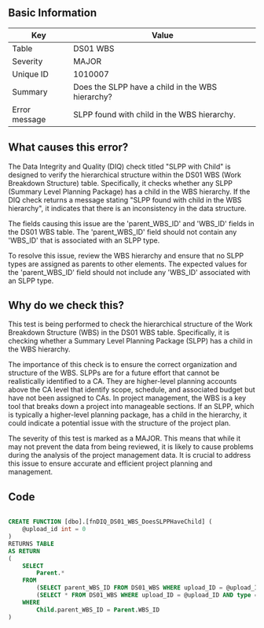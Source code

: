 ## Basic Information
| Key         | Value          |
|-------------|----------------|
| Table       | DS01 WBS |
| Severity    | MAJOR |
| Unique ID   | 1010007   |
| Summary     | Does the SLPP have a child in the WBS hierarchy? |
| Error message | SLPP found with child in the WBS hierarchy. |

## What causes this error?

The Data Integrity and Quality (DIQ) check titled "SLPP with Child" is designed to verify the hierarchical structure within the DS01 WBS (Work Breakdown Structure) table. Specifically, it checks whether any SLPP (Summary Level Planning Package) has a child in the WBS hierarchy. If the DIQ check returns a message stating "SLPP found with child in the WBS hierarchy", it indicates that there is an inconsistency in the data structure. 

The fields causing this issue are the 'parent_WBS_ID' and 'WBS_ID' fields in the DS01 WBS table. The 'parent_WBS_ID' field should not contain any 'WBS_ID' that is associated with an SLPP type. 

To resolve this issue, review the WBS hierarchy and ensure that no SLPP types are assigned as parents to other elements. The expected values for the 'parent_WBS_ID' field should not include any 'WBS_ID' associated with an SLPP type.
## Why do we check this?

This test is being performed to check the hierarchical structure of the Work Breakdown Structure (WBS) in the DS01 WBS table. Specifically, it is checking whether a Summary Level Planning Package (SLPP) has a child in the WBS hierarchy. 

The importance of this check is to ensure the correct organization and structure of the WBS. SLPPs are for a future effort that cannot be realistically identified to a CA. They are higher-level planning accounts above the CA level that identify scope, schedule, and associated budget but have not been assigned to CAs. In project management, the WBS is a key tool that breaks down a project into manageable sections. If an SLPP, which is typically a higher-level planning package, has a child in the hierarchy, it could indicate a potential issue with the structure of the project plan. 

The severity of this test is marked as a MAJOR. This means that while it may not prevent the data from being reviewed, it is likely to cause problems during the analysis of the project management data. It is crucial to address this issue to ensure accurate and efficient project planning and management.
## Code

```sql

CREATE FUNCTION [dbo].[fnDIQ_DS01_WBS_DoesSLPPHaveChild] (
	@upload_id int = 0
)
RETURNS TABLE
AS RETURN
(
	SELECT 
		Parent.*
	FROM
		(SELECT parent_WBS_ID FROM DS01_WBS WHERE upload_ID = @upload_ID) as Child, -- children
		(SELECT * FROM DS01_WBS WHERE upload_ID = @upload_ID AND type = 'SLPP') as Parent -- parents of type SLPP
	WHERE
		Child.parent_WBS_ID = Parent.WBS_ID
)
```
